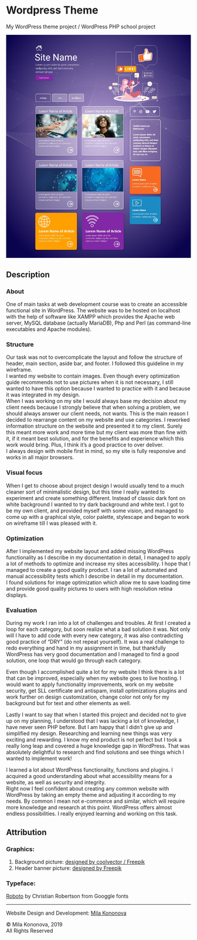 # Wordpress Theme
My WordPress theme project / WordPress PHP school project

![wordpress Website preview](wp-git-preview.jpg)
## Description  

### About
One of main tasks at web development course was to create an accessible functional site in WordPress. The website was to be hosted on localhost with the help of software like XAMPP which provides the Apache web server, MySQL database (actually MariaDB), Php and Perl (as command-line executables and Apache modules).
### Structure
Our task was not to overcomplicate the layout and follow the structure of header, main section, aside bar, and footer. I followed this guideline in my wireframe.  
I wanted my website to contain images. Even though every optimization guide recommends not to use pictures when it is not necessary, I still wanted to have this option because I wanted to practice with it and because it was integrated in my design.  
When I was working on my site I would always base my decision about my client needs because I strongly believe that when solving a problem, we should always answer our client needs, not wants. This is the main reason I decided to rearrange content on my website and use categories. I reworked information structure on the website and presented it to my client. 
Surely this meant more work and more time but my client was more than fine with it, if it meant best solution, and for the benefits and experience which this work would bring. Plus, I think it’s a good practice to over deliver.  
I always design with mobile first in mind, so my site is fully responsive and works in all major browsers.
### Visual focus
When I get to choose about project design I would usually tend to a much cleaner sort of minimalistic design, but this time I really wanted to experiment and create something different. Instead of classic dark font on white background I wanted to try dark background and white text. I got to be my own client, and provided myself with some vision, and managed to come up with a graphical style, color palette, stylescape and began to work on wireframe till I was pleased with it. 
### Optimization
After I implemented my website layout and added missing WordPress functionality as I describe in my documentation in detail, I managed to apply a lot of methods to optimize and increase my sites accessibility. I hope that I managed to create a good quality product. I ran a lot of automated and manual accessibility tests which I describe in detail in my documentation.  
I found solutions for image optimization which allow me to save loading time and provide good quality pictures to users with high resolution retina displays.
### Evaluation
During my work I ran into a lot of challenges and troubles. At first I created a loop for each category, but soon realize what a bad solution it was. Not only will I have to add code with every new category, it was also contradicting good practice of “DRY” (do not repeat yourself). It was a real challenge to redo everything and hand in my assignment in time, but thankfully WordPress has very good documentation and I managed to find a good solution, one loop that would go through each category. 

Even though I accomplished quite a lot for my website I think there is a lot that can be improved, especially when my website goes to live hosting. I would want to apply functionality improvements, work on my website security, get SLL certificate and antispam, install optimizations plugins and work further on design customization, change color not only for my background but for text and other elements as well.

Lastly I want to say that when I started this project and decided not to give up on my planning, I understood that I was lacking a lot of knowledge, I have never seen PHP before. But I am happy that I didn’t give up and simplified my design. Researching and learning new things was very exciting and rewarding. I know my end product is not perfect but I took a really long leap and covered a huge knowledge gap in WordPress. That was absolutely delightful to research and find solutions and see things which I wanted to implement work!
 
I learned a lot about WordPress functionality, functions and plugins. I acquired a good understanding about what accessibility means for a website, as well as security and integrity.  
Right now I feel confident about creating any common website with WordPress by taking an empty theme and adjusting it according to my needs. By common I mean not e-commerce and similar, which will require more knowledge and research at this point. WordPress offers almost endless possibilities. I really enjoyed learning and working on this task.

## Attribution
### Graphics:
1.	Background picture: [designed by coolvector / Freepik](http://www.freepik.com)
2.	Header banner picture: [designed by Freepik](http://www.freepik.com)
### Typeface:
[Roboto](https://fonts.google.com/specimen/Roboto) by Christian Robertson from Googgle fonts 
***
Website Design and Development: [Mila Kononova](https://www.milakononova.com/)  

&copy; Mila Kononova, 2019  
All Rights Reserved
